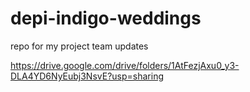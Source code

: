# depi-indigo-weddings
repo for my project team updates 

https://drive.google.com/drive/folders/1AtFezjAxu0_y3-DLA4YD6NyEubj3NsvE?usp=sharing

